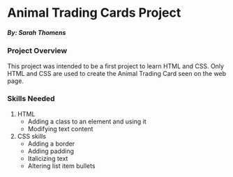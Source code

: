 # Animal Trading Cards Project

##### By: Sarah Thomens

### Project Overview

This project was intended to be a first project to learn HTML and CSS. Only HTML and CSS are used to create the Animal Trading Card seen on the web page.

### Skills Needed

1. HTML
	* Adding a class to an element and using it
	* Modifying text content
2. CSS skills
	* Adding a border
  	* Adding padding
  	* Italicizing text
  	* Altering list item bullets
